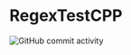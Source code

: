 # RegexTestCPP
![GitHub commit activity](https://img.shields.io/github/commit-activity/w/Goaty1208/https%3A%2F%2Fgithub.com%2FGoaty1208%2FWikiCrawler)
